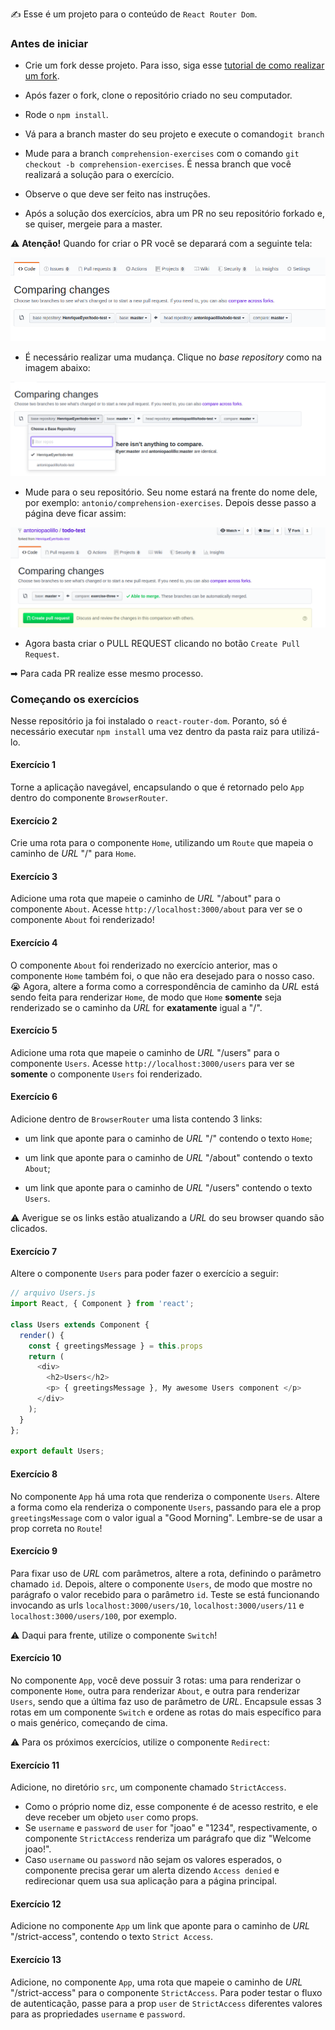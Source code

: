 ✍ Esse é um projeto para o conteúdo de `React Router Dom`.

### Antes de iniciar

- Crie um fork desse projeto. Para isso, siga esse [tutorial de como realizar um fork](https://guides.github.com/activities/forking/).

- Após fazer o fork, clone o repositório criado no seu computador.

- Rode o `npm install`.

- Vá para a branch master do seu projeto e execute o comando`git branch`

- Mude para a branch `comprehension-exercises` com o comando `git checkout -b comprehension-exercises`. É nessa branch que você realizará a solução para o exercício. 

- Observe o que deve ser feito nas instruções.

- Após a solução dos exercícios, abra um PR no seu repositório forkado e, se quiser, mergeie para a master.

⚠ **Atenção!** Quando for criar o PR você se deparará com a seguinte tela:

![PR do exercício](images/example-pr.png)

- É necessário realizar uma mudança. Clique no *base repository* como na imagem abaixo:

![Mudando a base do repositório](images/change-base.png)

- Mude para o seu repositório. Seu nome estará na frente do nome dele, por exemplo: `antonio/comprehension-exercises`. Depois desse passo a página deve ficar assim:

![Após mudança](images/after-change.png)

- Agora basta criar o PULL REQUEST clicando no botão `Create Pull Request`.

➡ Para cada PR realize esse mesmo processo.

### Começando os exercícios

Nesse repositório ja foi instalado o `react-router-dom`. Poranto, só é necessário executar `npm install` uma vez dentro da pasta raiz para utilizá-lo.

#### Exercício 1

Torne a aplicação navegável, encapsulando o que é retornado pelo `App` dentro do componente `BrowserRouter`.

#### Exercício 2

Crie uma rota para o componente `Home`, utilizando um `Route` que mapeia o caminho de _URL_ "/" para `Home`.

#### Exercício 3

Adicione uma rota que mapeie o caminho de _URL_ "/about" para o componente `About`. Acesse `http://localhost:3000/about` para ver se o componente `About` foi renderizado!

#### Exercício 4

O componente `About` foi renderizado no exercício anterior, mas o componente `Home` também foi, o que não era desejado para o nosso caso. 😭 
Agora, altere a forma como a correspondência de caminho da _URL_ está sendo feita para renderizar `Home`, de modo que `Home` **somente** seja renderizado se o caminho da _URL_ for **exatamente** igual a "/".

#### Exercício 5

Adicione uma rota que mapeie o caminho de _URL_ "/users" para o componente `Users`. Acesse `http://localhost:3000/users` para ver se **somente** o componente `Users` foi renderizado.

#### Exercício 6

Adicione dentro de `BrowserRouter` uma lista contendo 3 links:

  * um link que aponte para o caminho de _URL_ "/" contendo o texto `Home`;

  * um link que aponte para o caminho de _URL_ "/about" contendo o texto `About`;

  * um link que aponte para o caminho de _URL_ "/users" contendo o texto `Users`.

⚠ Averigue se os links estão atualizando a _URL_ do seu browser quando são clicados.

#### Exercício 7

Altere o componente `Users` para poder fazer o exercício a seguir:

```js
// arquivo Users.js
import React, { Component } from 'react';

class Users extends Component {
  render() {
    const { greetingsMessage } = this.props
    return (
      <div>
        <h2>Users</h2>
        <p> { greetingsMessage }, My awesome Users component </p>
      </div>
    );
  }
};

export default Users;

```

#### Exercício 8

No componente `App` há uma rota que renderiza o componente `Users`. Altere a forma como ela renderiza o componente `Users`, passando para ele a prop `greetingsMessage` com o valor igual a "Good Morning". Lembre-se de usar a prop correta no `Route`!

#### Exercício 9

Para fixar uso de _URL_ com parâmetros, altere a rota, definindo o parâmetro chamado `id`. 
Depois, altere o componente `Users`, de modo que mostre no parágrafo o valor recebido para o parâmetro `id`. Teste se está funcionando invocando as urls `localhost:3000/users/10`, `localhost:3000/users/11` e `localhost:3000/users/100`, por exemplo.

⚠ Daqui para frente, utilize o componente `Switch`!

#### Exercício 10

No componente `App`, você deve possuir 3 rotas: uma para renderizar o componente `Home`, outra para renderizar `About`, e outra para renderizar `Users`, sendo que a última faz uso de parâmetro de _URL_. Encapsule essas 3 rotas em um componente `Switch` e ordene as rotas do mais específico para o mais genérico, começando de cima.

⚠ Para os próximos exercícios, utilize o componente `Redirect`:

#### Exercício 11

Adicione, no diretório `src`, um componente chamado `StrictAccess`. 
- Como o próprio nome diz, esse componente é de acesso restrito, e ele deve receber um objeto `user` como props. 
- Se `username` e `password` de `user` for "joao" e "1234", respectivamente, o componente `StrictAccess` renderiza um parágrafo que diz "Welcome joao!". 
- Caso `username` ou `password` não sejam os valores esperados, o componente precisa gerar um alerta dizendo `Access denied` e redirecionar quem usa sua aplicação para a página principal.

#### Exercício 12

Adicione no componente `App` um link que aponte para o caminho de _URL_ "/strict-access", contendo o texto `Strict Access`.

#### Exercício 13

Adicione, no componente `App`, uma rota que mapeie o caminho de _URL_ "/strict-access" para o componente `StrictAccess`. Para poder testar o fluxo de autenticação, passe para a prop `user` de `StrictAccess` diferentes valores para as propriedades `username` e `password`.
